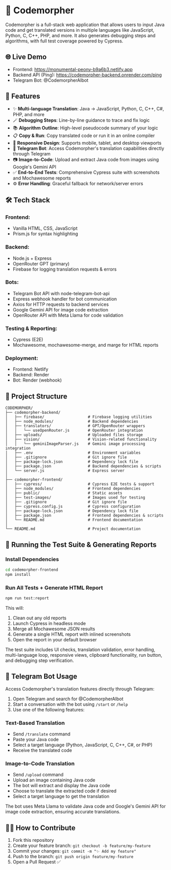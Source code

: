 # 📘 Codemorpher

Codemorpher is a full-stack web application that allows users to input Java code and get translated versions in multiple languages like JavaScript, Python, C, C++, PHP, and more. It also generates debugging steps and algorithms, with full test coverage powered by Cypress.

## 🌐 Live Demo

- Frontend: https://monumental-peony-b9a6b3.netlify.app
- Backend API (Ping): https://codemorpher-backend.onrender.com/ping
- Telegram Bot: @CodemorpherAIbot

## 🚀 Features

- ✨ **Multi-language Translation**: Java → JavaScript, Python, C, C++, C#, PHP, and more  
- 🪄 **Debugging Steps**: Line-by-line guidance to trace and fix logic  
- 📚 **Algorithm Outline**: High-level pseudocode summary of your logic  
- 📋 **Copy & Run**: Copy translated code or run it in an online compiler  
- 📱 **Responsive Design**: Supports mobile, tablet, and desktop viewports  
- 🤖 **Telegram Bot**: Access Codemorpher's translation capabilities directly through Telegram
- 📷 **Image-to-Code**: Upload and extract Java code from images using Google's Gemini API
- ✅ **End-to-End Tests**: Comprehensive Cypress suite with screenshots and Mochawesome reports  
- ⚙️ **Error Handling**: Graceful fallback for network/server errors

## 🛠️ Tech Stack

### Frontend:
- Vanilla HTML, CSS, JavaScript  
- Prism.js for syntax highlighting

### Backend:
- Node.js + Express  
- OpenRouter GPT (primary) 
- Firebase for logging translation requests & errors

### Bots:
- Telegram Bot API with node-telegram-bot-api
- Express webhook handler for bot communication
- Axios for HTTP requests to backend services
- Google Gemini API for image code extraction
- OpenRouter API with Meta Llama for code validation

### Testing & Reporting:
- Cypress (E2E)  
- Mochawesome, mochawesome-merge, and marge for HTML reports

### Deployment:
- Frontend: Netlify  
- Backend: Render
- Bot: Render (webhook)

## 📂 Project Structure

```
CODEMORPHER/
├── codemorpher-backend/
│   ├── firebase/                   # Firebase logging utilities
│   ├── node_modules/               # Backend dependencies
│   ├── translators/                # GPT/OpenRouter wrappers
│   │   └── useOpenRouter.js        # OpenRouter integration
│   ├── uploads/                    # Uploaded files storage
│   ├── vision/                     # Vision-related functionality
│   │   └── geminiImageParser.js    # Gemini image processing integration
│   ├── .env                        # Environment variables
│   ├── .gitignore                  # Git ignore file
│   ├── package-lock.json           # Dependency lock file
│   ├── package.json                # Backend dependencies & scripts
│   └── server.js                   # Express server
│
├── codemorpher-frontend/
│   ├── cypress/                    # Cypress E2E tests & support
│   ├── node_modules/               # Frontend dependencies
│   ├── public/                     # Static assets
│   ├── test-images/                # Images used for testing
│   ├── .gitignore                  # Git ignore file
│   ├── cypress.config.js           # Cypress configuration
│   ├── package-lock.json           # Dependency lock file
│   ├── package.json                # Frontend dependencies & scripts
│   └── README.md                   # Frontend documentation
│
└── README.md                       # Project documentation
```

## 🧪 Running the Test Suite & Generating Reports

### Install Dependencies
```bash
cd codemorpher-frontend
npm install
```

### Run All Tests + Generate HTML Report
```bash
npm run test:report
```

This will:

1. Clean out any old reports
2. Launch Cypress in headless mode
3. Merge all Mochawesome JSON results
4. Generate a single HTML report with inlined screenshots
5. Open the report in your default browser

The test suite includes UI checks, translation validation, error handling, multi-language loop, responsive views, clipboard functionality, run button, and debugging step verification.

## 🤖 Telegram Bot Usage

Access Codemorpher's translation features directly through Telegram:

1. Open Telegram and search for @CodemorpherAIbot
2. Start a conversation with the bot using `/start` or `/help`
3. Use one of the following features:

### Text-Based Translation
- Send `/translate` command
- Paste your Java code
- Select a target language (Python, JavaScript, C, C++, C#, or PHP)
- Receive the translated code

### Image-to-Code Translation
- Send `/upload` command
- Upload an image containing Java code
- The bot will extract and display the Java code
- Choose to translate the extracted code if desired
- Select a target language to get the translation

The bot uses Meta Llama to validate Java code and Google's Gemini API for image code extraction, ensuring accurate translations.

## 🧑‍💻 How to Contribute

1. Fork this repository
2. Create your feature branch: `git checkout -b feature/my-feature`
3. Commit your changes: `git commit -m "✨ Add my feature"`
4. Push to the branch: `git push origin feature/my-feature`
5. Open a Pull Request ✅